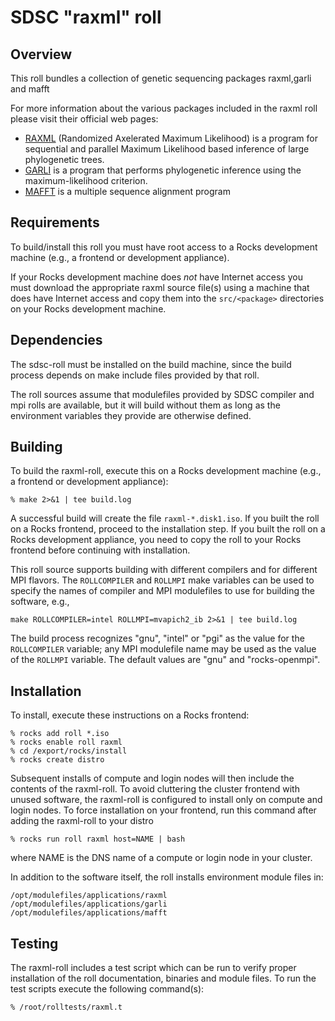 # SDSC "raxml" roll

## Overview

This roll bundles a collection of genetic sequencing packages raxml,garli and mafft

For more information about the various packages included in the raxml roll
please visit their official web pages:

- <a href="http://sco.h-its.org/exelixis/software.html" target="_blank">RAXML</a> (Randomized Axelerated Maximum Likelihood) is a program for sequential and parallel
Maximum Likelihood based inference of large phylogenetic trees. 
- <a href="https://code.google.com/p/garli/" target="_blank">GARLI</a> is a program that performs phylogenetic inference using the maximum-likelihood criterion.  
- <a href="http://mafft.cbrc.jp/alignment/software" target="_blank">MAFFT</a> is a multiple sequence alignment program 


## Requirements

To build/install this roll you must have root access to a Rocks development
machine (e.g., a frontend or development appliance).

If your Rocks development machine does *not* have Internet access you must
download the appropriate raxml source file(s) using a machine that does have
Internet access and copy them into the `src/<package>` directories on your Rocks
development machine.


## Dependencies

The sdsc-roll must be installed on the build machine, since the build process
depends on make include files provided by that roll.

The roll sources assume that modulefiles provided by SDSC compiler and mpi
rolls are available, but it will build without them as long as the environment
variables they provide are otherwise defined.


## Building

To build the raxml-roll, execute this on a Rocks development
machine (e.g., a frontend or development appliance):

```shell
% make 2>&1 | tee build.log
```

A successful build will create the file `raxml-*.disk1.iso`.  If you built the
roll on a Rocks frontend, proceed to the installation step. If you built the
roll on a Rocks development appliance, you need to copy the roll to your Rocks
frontend before continuing with installation.

This roll source supports building with different compilers and for different
MPI flavors.  The `ROLLCOMPILER` and `ROLLMPI` make variables can be used to
specify the names of compiler and MPI modulefiles to use for building the
software, e.g.,

```shell
make ROLLCOMPILER=intel ROLLMPI=mvapich2_ib 2>&1 | tee build.log
```

The build process recognizes "gnu", "intel" or "pgi" as the value for the
`ROLLCOMPILER` variable; any MPI modulefile name may be used as the value of
the `ROLLMPI` variable.  The default values are "gnu" and "rocks-openmpi".


## Installation

To install, execute these instructions on a Rocks frontend:

```shell
% rocks add roll *.iso
% rocks enable roll raxml
% cd /export/rocks/install
% rocks create distro
```

Subsequent installs of compute and login nodes will then include the contents
of the raxml-roll.  To avoid cluttering the cluster frontend with unused
software, the raxml-roll is configured to install only on compute and
login nodes. To force installation on your frontend, run this command after
adding the raxml-roll to your distro

```shell
% rocks run roll raxml host=NAME | bash
```

where NAME is the DNS name of a compute or login node in your cluster.

In addition to the software itself, the roll installs environment module
files in:

```shell
/opt/modulefiles/applications/raxml
/opt/modulefiles/applications/garli
/opt/modulefiles/applications/mafft
```


## Testing

The raxml-roll includes a test script which can be run to verify proper
installation of the roll documentation, binaries and module files. To
run the test scripts execute the following command(s):

```shell
% /root/rolltests/raxml.t 
```

